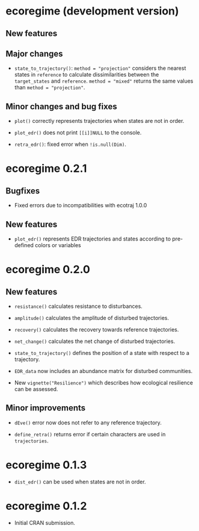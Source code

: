 # ecoregime (development version)

## New features

## Major changes

* `state_to_trajectory()`: `method = "projection"` considers the nearest states in `reference` to calculate dissimilarities between the `target_states` and `reference`. `method = "mixed"` returns the same values than `method = "projection"`.

## Minor changes and bug fixes

* `plot()` correctly represents trajectories when states are not in order.

* `plot_edr()` does not print `[[i]]NULL` to the console.

* `retra_edr()`: fixed error when `!is.null(Dim)`.

# ecoregime 0.2.1

## Bugfixes

* Fixed errors due to incompatibilities with ecotraj 1.0.0

## New features

* `plot_edr()` represents EDR trajectories and states according to pre-defined 
colors or variables

# ecoregime 0.2.0

## New features

* `resistance()` calculates resistance to disturbances.

* `amplitude()` calculates the amplitude of disturbed trajectories.

* `recovery()` calculates the recovery towards reference trajectories.

* `net_change()` calculates the net change of disturbed trajectories.

* `state_to_trajectory()` defines the position of a state with respect to a trajectory.

* `EDR_data` now includes an abundance matrix for disturbed communities.

* New `vignette("Resilience")` which describes how ecological resilience can be assessed.

## Minor improvements

* `dEve()` error now does not refer to any reference trajectory.

* `define_retra()` returns error if certain characters are used in `trajectories`.

# ecoregime 0.1.3

* `dist_edr()` can be used when states are not in order.

# ecoregime 0.1.2

* Initial CRAN submission.
